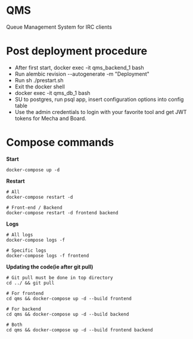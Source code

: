 # QMS
Queue Management System for IRC clients

# Post deployment procedure
* After first start, docker exec -it qms_backend_1 bash
* Run alembic revision --autogenerate -m "Deployment"
* Run sh ./prestart.sh
* Exit the docker shell
* docker exec -it qms_db_1 bash
* SU to postgres, run psql app, insert configuration options into config table
* Use the admin credentials to login with your favorite tool and get JWT tokens for Mecha and Board.

# Compose commands
**Start**

```docker-compose up -d```

**Restart**

```
# All
docker-compose restart -d

# Front-end / Backend
docker-compose restart -d frontend backend
```

**Logs**

```
# All logs
docker-compose logs -f

# Specific logs
docker-compose logs -f frontend
```

**Updating the code(ie after git pull)**
```
# Git pull must be done in top directory
cd ../ && git pull

# For frontend
cd qms && docker-compose up -d --build frontend

# For backend
cd qms && docker-compose up -d --build backend

# Both
cd qms && docker-compose up -d --build frontend backend
```